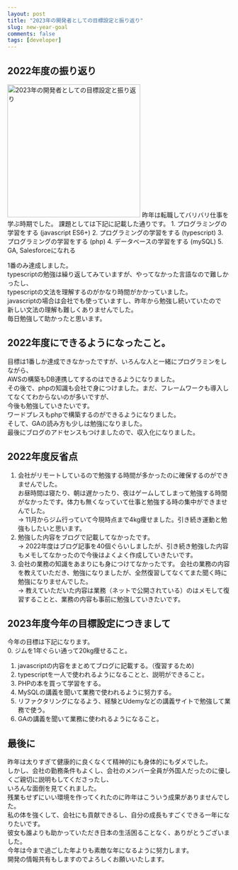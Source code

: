 ```yaml
---
layout: post
title: "2023年の開発者としての目標設定と振り返り"
slug: new-year-goal
comments: false
tags: [developer]
---
```

## 2022年度の振り返り
<img src="https://drive.google.com/uc?export=view&id=1GDoTF_NzXa5Vfgc-63SX7EoVypdn3Rov" alt="2023年の開発者としての目標設定と振り返り"  width="300" >
昨年は転職してバリバリ仕事を学ぶ時期でした。  
課題としては下記に記載した通りです。  
1. プログラミングの学習をする (javascript ES6+)  
2. プログラミングの学習をする (typescript)  
3. プログラミングの学習をする (php)  
4. データベースの学習をする (mySQL)  
5. GA, Salesforceになれる  
  
<script async src="https://pagead2.googlesyndication.com/pagead/js/adsbygoogle.js?client=ca-pub-7886659064712565"
     crossorigin="anonymous"></script>
<!-- 디스플레이 광고 -->
<ins class="adsbygoogle"
     style="display:block"
     data-ad-client="ca-pub-7886659064712565"
     data-ad-slot="1939383573"
     data-ad-format="auto"
     data-full-width-responsive="true"></ins>
<script>
     (adsbygoogle = window.adsbygoogle || []).push({});
</script>
  
1番のみ達成しました。  
typescriptの勉強は繰り返してみていますが、やってなかった言語なので難しかったし、  
typescriptの文法を理解するのがかなり時間がかかっていました。  
javascriptの場合は会社でも使っていますし、昨年から勉強し続いていたので  
新しい文法の理解も難しくありませんでした。  
毎日勉強して助かったと思います。  
  
## 2022年度にできるようになったこと。
目標は1番しか達成できなかったですが、いろんな人と一緒にプログラミンをしながら、  
AWSの構築もDB連携してするのはできるようになりました。  
その後で、phpの知識も会社で身につけました。まだ、フレームワークも導入してなくてわからないのが多いですが、  
今後も勉強していきたいです。  
ワードプレスもphpで構築するのができるようになりました。  
そして、GAの読み方も少しは勉強になりました。  
最後にブログのアドセンスもつけましたので、収入化になりました。  
  
## 2022年度反省点
1. 会社がリモートしているので勉強する時間が多かったのに確保するのができませんでした。  
   お昼時間は寝たり、朝は遅かったり、夜はゲームしてしまって勉強する時間がなかったです。体力も無くなっていて仕事と勉強する時の集中ができませんでした。  
     → 11月からジム行っていて今現時点まで4kg痩せました。引き続き運動と勉強もしたいと思います。  
2. 勉強した内容をブログで記載してなかったです。  
     → 2022年度はブログ記事を40個ぐらいしましたが、引き続き勉強した内容もメモしてなかったので今後はよくよく作成していきたいです。　　
3. 会社の業務の知識をあまりにも身につけてなかったです。 会社の業務の内容を教えていただき、勉強になりましたが、全然復習してなくてまた聞く時に勉強になりませんでした。  
     → 教えていただいた内容は業務（ネットで公開されている）のはメモして復習することと、業務の内容も事前に勉強していきたいです。  
  
<script async src="https://pagead2.googlesyndication.com/pagead/js/adsbygoogle.js?client=ca-pub-7886659064712565"
     crossorigin="anonymous"></script>
<!-- 디스플레이 광고 -->
<ins class="adsbygoogle"
     style="display:block"
     data-ad-client="ca-pub-7886659064712565"
     data-ad-slot="1939383573"
     data-ad-format="auto"
     data-full-width-responsive="true"></ins>
<script>
     (adsbygoogle = window.adsbygoogle || []).push({});
</script>
  
## 2023年度今年の目標設定につきまして
今年の目標は下記になります。  
0. ジムを1年ぐらい通って20kg痩せること。  
1. javascriptの内容をまとめてブログに記載する。（復習するため)  
2. typescriptを一人で使われるようになることと、説明ができること。  
3. PHPの本を買って学習をする。  
4. MySQLの講義を聞いて業務で使われるように努力する。  
5. リファクタリングになるよう、経験とUdemyなどの講義サイトで勉強して業務で使う。  
6. GAの講義を聞いて業務に使われるようになること。  
  
  
## 最後に
昨年は太りすぎて健康的に良くなくて精神的にも身体的にもダメでした。  
しかし、会社の勤務条件もよくし、会社のメンバー全員が外国人だったのに優しくご親切に説明もしてくださったし、  
いろんな面倒を見てくれました。  
残業もせずにいい環境を作ってくれたのに昨年はこういう成果がありませんでした。  
私の体を強くして、会社にも貢献できるし、自分の成長もすごくできる一年になりたいです。  
彼女も誰よりも助かっていただき日本の生活困ることなく、ありがとうございました。  
今年は今まで過ごした年よりも素敵な年になるように努力します。  
開発の情報共有もしますのでよろしくお願いいたします。